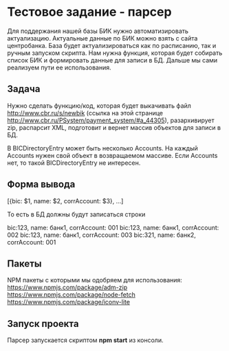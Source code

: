 # Тестовое задание - парсер

Для поддержания нашей базы БИК нужно автоматизировать актуализацию. Актуальные данные по БИК можно взять с сайта центробанка. База будет актуализироваться как по расписанию, так и ручным запуском скрипта. Нам нужна функция, которая будет собирать список БИК и формировать данные для записи в БД. Дальше мы сами реализуем пути ее использования.

## Задача

Нужно сделать функцию/код, которая будет выкачивать файл http://www.cbr.ru/s/newbik (ссылка на этой странице http://www.cbr.ru/PSystem/payment_system/#a_44305), разархивирует zip, распарсит XML, подготовит и вернет массив объектов для записи в БД.

В BICDirectoryEntry может быть несколько Accounts. На каждый Accounts нужен свой объект в возвращаемом массиве. Если Accounts  нет, то такой BICDirectoryEntry не интересен.

## Форма вывода

[{bic: $1, name: $2, corrAccount: $3}, ...]

То есть в БД должны будут записаться строки

bic:123, name: банк1, corrAccount: 001
bic:123, name: банк1, corrAccount: 002
bic:123, name: банк1, corrAccount: 003
bic:321, name: банк2, corrAccount: 001

## Пакеты

NPM пакеты с которыми мы одобряем для использования:
https://www.npmjs.com/package/adm-zip
https://www.npmjs.com/package/node-fetch
https://www.npmjs.com/package/iconv-lite

## Запуск проекта

Парсер запускается скриптом **npm start** из консоли.
